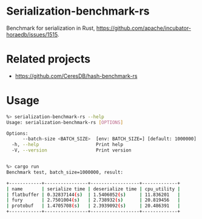 # Serialization-benchmark-rs
Benchmark for serialization in Rust, https://github.com/apache/incubator-horaedb/issues/1515.

# Related projects
- https://github.com/CeresDB/hash-benchmark-rs


# Usage
```sh
%> serialization-benchmark-rs --help
Usage: serialization-benchmark-rs [OPTIONS]

Options:
      --batch-size <BATCH_SIZE>  [env: BATCH_SIZE=] [default: 1000000]
  -h, --help                     Print help
  -V, --version                  Print version


%> cargo run
Benchmark test, batch_size=1000000, result: 

+------------+----------------+------------------+-------------+
| name       | serialize time | deserialize time | cpu_utility |
| flatbuffer | 0.32837144(s)  | 1.5406052(s)     | 11.836201   |
| fury       | 2.7501004(s)   | 2.738932(s)      | 20.819456   |
| protobuf   | 1.4705708(s)   | 2.3939092(s)     | 20.486391   |
+------------+----------------+------------------+-------------+
```
